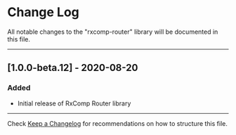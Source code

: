 # Change Log
All notable changes to the "rxcomp-router" library will be documented in this file.

---

## [1.0.0-beta.12] - 2020-08-20
### Added
- Initial release of RxComp Router library

---

Check [Keep a Changelog](http://keepachangelog.com/) for recommendations on how to structure this file.
